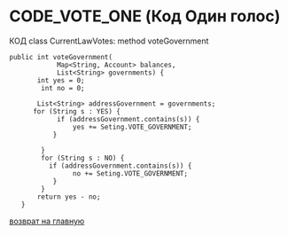 # CODE_VOTE_ONE (Код Один голос)

КОД class CurrentLawVotes: method voteGovernment

````
public int voteGovernment(
            Map<String, Account> balances,
            List<String> governments) {
       int yes = 0;
        int no = 0;

       List<String> addressGovernment = governments;
      for (String s : YES) {
            if (addressGovernment.contains(s)) {
                yes += Seting.VOTE_GOVERNMENT;
           }

        }
        for (String s : NO) {
          if (addressGovernment.contains(s)) {
                no += Seting.VOTE_GOVERNMENT;
           }
        }
       return yes - no;
   } 

````

[возврат на главную](../readme.md)